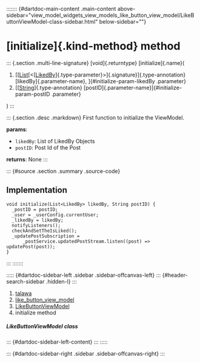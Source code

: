 ::::::: {#dartdoc-main-content .main-content above-sidebar="view_model_widgets_view_models_like_button_view_model/LikeButtonViewModel-class-sidebar.html" below-sidebar=""}
<div>

# [initialize]{.kind-method} method

</div>

::: {.section .multi-line-signature}
[void]{.returntype} [initialize]{.name}(

1.  [[[List](https://api.flutter.dev/flutter/dart-core/List-class.html)[\<[[LikedBy](../../models_post_post_model/LikedBy-class.html)]{.type-parameter}\>]{.signature}]{.type-annotation}
    [likedBy]{.parameter-name}, ]{#initialize-param-likedBy .parameter}
2.  [[[String](https://api.flutter.dev/flutter/dart-core/String-class.html)]{.type-annotation}
    [postID]{.parameter-name}]{#initialize-param-postID .parameter}

)
:::

::: {.section .desc .markdown}
First function to initialize the ViewModel.

**params**:

-   `likedBy`: List of LikedBy Objects
-   `postID`: Post Id of the Post

**returns**: None
:::

::: {#source .section .summary .source-code}
## Implementation

``` language-dart
void initialize(List<LikedBy> likedBy, String postID) {
  _postID = postID;
  _user = _userConfig.currentUser;
  _likedBy = likedBy;
  notifyListeners();
  checkAndSetTheIsLiked();
  _updatePostSubscription =
      _postService.updatedPostStream.listen((post) => updatePost(post));
}
```
:::
:::::::

::::: {#dartdoc-sidebar-left .sidebar .sidebar-offcanvas-left}
::: {#header-search-sidebar .hidden-l}
:::

1.  [talawa](../../index.html)
2.  [like_button_view_model](../../view_model_widgets_view_models_like_button_view_model/)
3.  [LikeButtonViewModel](../../view_model_widgets_view_models_like_button_view_model/LikeButtonViewModel-class.html)
4.  initialize method

##### LikeButtonViewModel class

::: {#dartdoc-sidebar-left-content}
:::
:::::

::: {#dartdoc-sidebar-right .sidebar .sidebar-offcanvas-right}
:::
